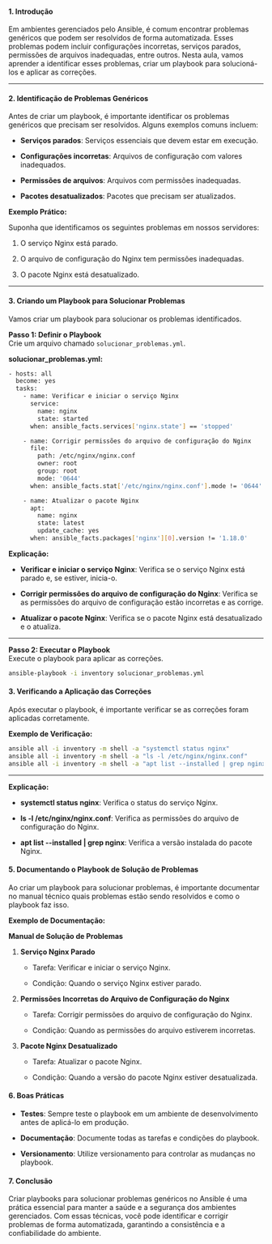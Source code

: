 
#### 1. Introdução

Em ambientes gerenciados pelo Ansible, é comum encontrar problemas genéricos que podem ser resolvidos de forma automatizada. Esses problemas podem incluir configurações incorretas, serviços parados, permissões de arquivos inadequadas, entre outros. Nesta aula, vamos aprender a identificar esses problemas, criar um playbook para solucioná-los e aplicar as correções.

---

#### 2. Identificação de Problemas Genéricos

Antes de criar um playbook, é importante identificar os problemas genéricos que precisam ser resolvidos. Alguns exemplos comuns incluem:

- **Serviços parados**: Serviços essenciais que devem estar em execução.
    
- **Configurações incorretas**: Arquivos de configuração com valores inadequados.
    
- **Permissões de arquivos**: Arquivos com permissões inadequadas.
    
- **Pacotes desatualizados**: Pacotes que precisam ser atualizados.
    

**Exemplo Prático:**

Suponha que identificamos os seguintes problemas em nossos servidores:

1. O serviço Nginx está parado.
    
2. O arquivo de configuração do Nginx tem permissões inadequadas.
    
3. O pacote Nginx está desatualizado.
    

---
#### 3. Criando um Playbook para Solucionar Problemas

Vamos criar um playbook para solucionar os problemas identificados.

**Passo 1: Definir o Playbook**  
Crie um arquivo chamado `solucionar_problemas.yml`.

**solucionar_problemas.yml:**

```sh
- hosts: all
  become: yes
  tasks:
    - name: Verificar e iniciar o serviço Nginx
      service:
        name: nginx
        state: started
      when: ansible_facts.services['nginx.state'] == 'stopped'

    - name: Corrigir permissões do arquivo de configuração do Nginx
      file:
        path: /etc/nginx/nginx.conf
        owner: root
        group: root
        mode: '0644'
      when: ansible_facts.stat['/etc/nginx/nginx.conf'].mode != '0644'

    - name: Atualizar o pacote Nginx
      apt:
        name: nginx
        state: latest
        update_cache: yes
      when: ansible_facts.packages['nginx'][0].version != '1.18.0'
```

**Explicação:**

- **Verificar e iniciar o serviço Nginx**: Verifica se o serviço Nginx está parado e, se estiver, inicia-o.
    
- **Corrigir permissões do arquivo de configuração do Nginx**: Verifica se as permissões do arquivo de configuração estão incorretas e as corrige.
    
- **Atualizar o pacote Nginx**: Verifica se o pacote Nginx está desatualizado e o atualiza.

--- 

**Passo 2: Executar o Playbook**  
Execute o playbook para aplicar as correções.

```sh
ansible-playbook -i inventory solucionar_problemas.yml
```

#### 3. Verificando a Aplicação das Correções

Após executar o playbook, é importante verificar se as correções foram aplicadas corretamente.

**Exemplo de Verificação:**

```sh
ansible all -i inventory -m shell -a "systemctl status nginx"
ansible all -i inventory -m shell -a "ls -l /etc/nginx/nginx.conf"
ansible all -i inventory -m shell -a "apt list --installed | grep nginx"
```

___

**Explicação:**

- **systemctl status nginx**: Verifica o status do serviço Nginx.
    
- **ls -l /etc/nginx/nginx.conf**: Verifica as permissões do arquivo de configuração do Nginx.
    
- **apt list --installed | grep nginx**: Verifica a versão instalada do pacote Nginx.
    

#### 5. Documentando o Playbook de Solução de Problemas

Ao criar um playbook para solucionar problemas, é importante documentar no manual técnico quais problemas estão sendo resolvidos e como o playbook faz isso.

**Exemplo de Documentação:**

**Manual de Solução de Problemas**

1. **Serviço Nginx Parado**
    
    - Tarefa: Verificar e iniciar o serviço Nginx.
        
    - Condição: Quando o serviço Nginx estiver parado.
        
2. **Permissões Incorretas do Arquivo de Configuração do Nginx**
    
    - Tarefa: Corrigir permissões do arquivo de configuração do Nginx.
        
    - Condição: Quando as permissões do arquivo estiverem incorretas.
        
3. **Pacote Nginx Desatualizado**
    
    - Tarefa: Atualizar o pacote Nginx.
        
    - Condição: Quando a versão do pacote Nginx estiver desatualizada.
        

#### 6. Boas Práticas

- **Testes**: Sempre teste o playbook em um ambiente de desenvolvimento antes de aplicá-lo em produção.
    
- **Documentação**: Documente todas as tarefas e condições do playbook.
    
- **Versionamento**: Utilize versionamento para controlar as mudanças no playbook.
    

#### 7. Conclusão

Criar playbooks para solucionar problemas genéricos no Ansible é uma prática essencial para manter a saúde e a segurança dos ambientes gerenciados. Com essas técnicas, você pode identificar e corrigir problemas de forma automatizada, garantindo a consistência e a confiabilidade do ambiente.